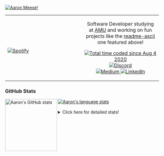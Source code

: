 [![Aaron Meese!](https://user-images.githubusercontent.com/17814535/88975338-a2aabf00-d27f-11ea-963f-8a19608716b4.png)](https://github.com/ajmeese7/readme-ascii "README ASCII")

<!-- Modified from project here: https://github.com/novatorem/novatorem -->
<table width="100%"> 
  <tr>
  <td width="50%">
      
&nbsp; <br> [![Spotify](https://ajmeese7.vercel.app/api/spotify)](https://open.spotify.com/user/ajmeese)

  </td>
  <td width="50%">
    <p align="center">
    Software Developer studying at <a href="https://www.amu.apus.edu/">AMU</a> and working on fun 
    projects like the <a href="https://github.com/ajmeese7/readme-ascii">readme-ascii</a> one featured above!
    </p>
    <p align="center">
      <a href="https://wakatime.com/@f726891d-3b02-46cd-9b60-e8c59f9e2b14">
        <img src="https://wakatime.com/badge/user/f726891d-3b02-46cd-9b60-e8c59f9e2b14.svg" alt="Total time coded since Aug 4 2020" title="WakaTime" />
      </a>
      <a href="http://link.aaronmeese.com/discord">
        <img src="https://img.shields.io/badge/discord-ajmeese7%234835-369?style=flat-square&logo=discord&logoColor=white&color=purple" alt="Discord" title="Discord">
      </a>
      <br />
      <a href="https://link.aaronmeese.com/medium">
        <img src="https://img.shields.io/badge/medium-ajmeese7-1DB954?style=flat-square&logo=medium&logoColor=white" alt="Medium" title="Medium">
      </a>
      <a href="https://link.aaronmeese.com/linkedin">
        <img src="https://img.shields.io/badge/linkedIn-aaronmeese-1DB954?style=flat-square&logo=linkedin&logoColor=white&color=blue" alt="LinkedIn" title="LinkedIn">
      </a>
    </p>
  </td>

</table>

[//]: <> (The `&nbsp;` is to have Aphelion take up more space)

### GitHub Stats ###

<a href="https://profile-summary-for-github.com/user/ajmeese7">
  <img align="left" height="170px" src="https://github-readme-stats.vercel.app/api?username=ajmeese7&show_icons=true&line_height=27&count_private=true" alt="Aaron's GitHub stats"/>
  <img src="https://github-readme-stats.vercel.app/api/top-langs/?username=ajmeese7&hide_langs_below=5&layout=compact" alt="Aaron's language stats"/>
</a>

<br />
<br />
<details>
<summary>Click here for detailed stats!</summary>

### :zap: Recent Activity
<!--START_SECTION:activity-->
1. ❗️ Opened issue [#141](https://github.com/neurobin/shc/issues/141) in [neurobin/shc](https://github.com/neurobin/shc)
2. ❗️ Opened issue [#6](https://github.com/dendronhq/template.publish.github-action/issues/6) in [dendronhq/template.publish.github-action](https://github.com/dendronhq/template.publish.github-action)
3. ❗️ Closed issue [#140](https://github.com/neurobin/shc/issues/140) in [neurobin/shc](https://github.com/neurobin/shc)
4. 🗣 Commented on [#140](https://github.com/neurobin/shc/issues/140) in [neurobin/shc](https://github.com/neurobin/shc)
5. ❗️ Opened issue [#140](https://github.com/neurobin/shc/issues/140) in [neurobin/shc](https://github.com/neurobin/shc)
<!--END_SECTION:activity-->

### 🧐 Waka Stats
<!--START_SECTION:waka-->
![Code Time](http://img.shields.io/badge/Code%20Time-1%2C062%20hrs%2018%20mins-blue)

**🐱 My GitHub Data** 

> 🏆 836 Contributions in the Year 2022
 > 
> 📦 342.0 kB Used in GitHub's Storage 
 > 
> 💼 Opted to Hire
 > 
> 📜 77 Public Repositories 
 > 
> 🔑 29 Private Repositories  
 > 
**I'm an Early 🐤** 

```text
🌞 Morning    259 commits    ██████░░░░░░░░░░░░░░░░░░░   24.16% 
🌆 Daytime    385 commits    █████████░░░░░░░░░░░░░░░░   35.91% 
🌃 Evening    415 commits    █████████░░░░░░░░░░░░░░░░   38.71% 
🌙 Night      13 commits     ░░░░░░░░░░░░░░░░░░░░░░░░░   1.21%

```
📅 **I'm Most Productive on Sunday** 

```text
Monday       143 commits    ███░░░░░░░░░░░░░░░░░░░░░░   13.34% 
Tuesday      160 commits    ███░░░░░░░░░░░░░░░░░░░░░░   14.93% 
Wednesday    120 commits    ██░░░░░░░░░░░░░░░░░░░░░░░   11.19% 
Thursday     155 commits    ███░░░░░░░░░░░░░░░░░░░░░░   14.46% 
Friday       117 commits    ██░░░░░░░░░░░░░░░░░░░░░░░   10.91% 
Saturday     172 commits    ████░░░░░░░░░░░░░░░░░░░░░   16.04% 
Sunday       205 commits    ████░░░░░░░░░░░░░░░░░░░░░   19.12%

```


📊 **This Week I Spent My Time On** 

```text
⌚︎ Time Zone: America/New_York

💬 Programming Languages: 
Bash                     7 hrs 20 mins       ████████░░░░░░░░░░░░░░░░░   32.52% 
Other                    3 hrs 4 mins        ███░░░░░░░░░░░░░░░░░░░░░░   13.64% 
Markdown                 2 hrs 58 mins       ███░░░░░░░░░░░░░░░░░░░░░░   13.2% 
TypeScript               1 hr 41 mins        █░░░░░░░░░░░░░░░░░░░░░░░░   7.48% 
PHP                      1 hr 35 mins        █░░░░░░░░░░░░░░░░░░░░░░░░   7.04%

🐱‍💻 Projects: 
aaronmeese.com           6 hrs 19 mins       ███████░░░░░░░░░░░░░░░░░░   28.03% 
zork                     4 hrs 41 mins       █████░░░░░░░░░░░░░░░░░░░░   20.8% 
karameese.com            3 hrs 34 mins       ████░░░░░░░░░░░░░░░░░░░░░   15.86% 
meese.enterprises        3 hrs 2 mins        ███░░░░░░░░░░░░░░░░░░░░░░   13.48% 
vault                    1 hr 36 mins        █░░░░░░░░░░░░░░░░░░░░░░░░   7.15%

```

**I Mostly Code in JavaScript** 

```text
JavaScript               32 repos            ████████████░░░░░░░░░░░░░   50.0% 
HTML                     9 repos             ███░░░░░░░░░░░░░░░░░░░░░░   14.06% 
Python                   5 repos             ██░░░░░░░░░░░░░░░░░░░░░░░   7.81% 
Java                     4 repos             █░░░░░░░░░░░░░░░░░░░░░░░░   6.25% 
CSS                      3 repos             █░░░░░░░░░░░░░░░░░░░░░░░░   4.69%

```



 Last Updated on 11/06/2022 00:05:46 UTC
<!--END_SECTION:waka-->
</details>
